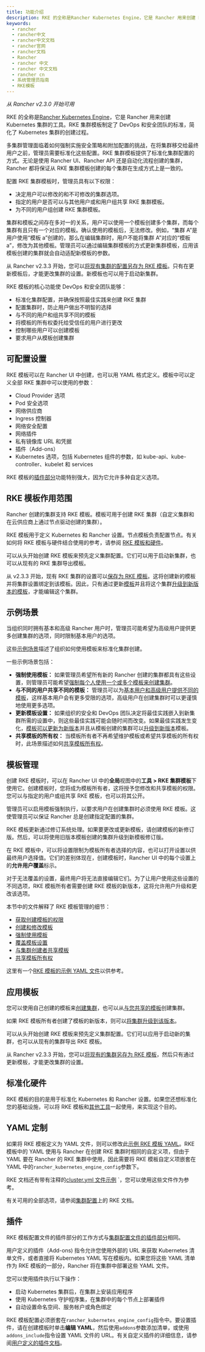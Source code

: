 ```yaml
---
title: 功能介绍
description: RKE 的全称是Rancher Kubernetes Engine，它是 Rancher 用来创建 Kubernetes 集群的工具。RKE 集群模板制定了 DevOps 和安全团队的标准，简化了 Kubernetes 集群的创建过程。多集群管理面临着如何强制实施安全策略和附加配置的挑战，在将集群移交给最终用户之前，管理员需要标准化这些配置。RKE 集群模板提供了标准化集群配置的方式。无论是使用 Rancher UI、Rancher API 还是自动化流程创建的集群，Rancher 都将保证从 RKE 集群模板创建的每个集群在生成方式上是一致的。
keywords:
  - rancher
  - rancher中文
  - rancher中文文档
  - rancher官网
  - rancher文档
  - Rancher
  - rancher 中文
  - rancher 中文文档
  - rancher cn
  - 系统管理员指南
  - RKE模板
---
```


_从 Rancher v2.3.0 开始可用_

RKE 的全称是[Rancher Kubernetes Engine](/docs/rke/_index)，它是 Rancher 用来创建 Kubernetes 集群的工具。RKE 集群模板制定了 DevOps 和安全团队的标准，简化了 Kubernetes 集群的创建过程。

多集群管理面临着如何强制实施安全策略和附加配置的挑战，在将集群移交给最终用户之前，管理员需要标准化这些配置。RKE 集群模板提供了标准化集群配置的方式。无论是使用 Rancher UI、Rancher API 还是自动化流程创建的集群，Rancher 都将保证从 RKE 集群模板创建的每个集群在生成方式上是一致的。

配置 RKE 集群模板时，管理员具有以下权限：

- 决定用户可以修改的和不可修改的集群选项。
- 指定的用户是否可以与其他用户或和用户组共享 RKE 集群模板。
- 为不同的用户组创建 RKE 集群模板。

集群和模板之间存在多对一的关系，用户可以使用一个模板创建多个集群，而每个集群有且只有一个对应的模板。确认使用的模板后，无法修改。例如，“集群 A”是用户使用“模板 a”创建的，那么在编辑集群时，用户不能将集群 A”对应的“模板 a”，修改为其他模板。管理员可以通过编辑集群模板的方式更新集群模板，应用该模板创建的集群就会自动适配新模板的参数。

从 Rancher v2.3.3 开始，您可以[将现有集群的配置另存为 RKE 模板](/docs/rancher2.5/admin-settings/rke-templates/applying-templates/_index)。只有在更新模板后，才能更改集群的设置。新模板也可以用于启动新集群。

RKE 模板的核心功能使 DevOps 和安全团队能够：

- 标准化集群配置，并确保按照最佳实践来创建 RKE 集群
- 配置集群时，防止用户做出不明智的选择
- 与不同的用户和组共享不同的模板
- 将模板的所有权委托给受信任的用户进行更改
- 控制哪些用户可以创建模板
- 要求用户从模板创建集群

## 可配置设置

RKE 模板可以在 Rancher UI 中创建，也可以用 YAML 格式定义。模板中可以定义全部 RKE 集群中可以使用的参数：

- Cloud Provider 选项
- Pod 安全选项
- 网络供应商
- Ingress 控制器
- 网络安全配置
- 网络插件
- 私有镜像库 URL 和凭据
- 插件（Add-ons）
- Kubernetes 选项，包括 Kubernetes 组件的参数，如 kube-api、kube-controller、kubelet 和 services

RKE 模板的[插件部分](#插件)功能特别强大，因为它允许多种自定义选项。

## RKE 模板作用范围

Rancher 创建的集群支持 RKE 模板。模板可用于创建 RKE 集群（自定义集群和在云供应商上通过节点驱动创建的集群）。

RKE 模板用于定义 Kubernetes 和 Rancher 设置。节点模板负责配置节点。有关如何将 RKE 模板与硬件结合使用的参考，请参阅 [RKE 模板和硬件](/docs/rancher2.5/admin-settings/rke-templates/rke-templates-and-hardware/_index)。

可以从头开始创建 RKE 模板来预先定义集群配置。它们可以用于启动新集群，也可以从现有的 RKE 集群导出模板。

从 v2.3.3 开始，现有 RKE 集群的设置可以[保存为 RKE 模板](/docs/rancher2.5/admin-settings/rke-templates/applying-templates/_index)。这将创建新的模板并将集群设置绑定到该模板。因此，只有通过更新[模板](/docs/rancher2.5/admin-settings/rke-templates/creating-and-revising/_index)并且将这个集群[升级到新版本的模板](/docs/rancher2.5/admin-settings/rke-templates/creating-and-revising/_index)，才能编辑这个集群。

## 示例场景

当组织同时拥有基本和高级 Rancher 用户时，管理员可能希望为高级用户提供更多创建集群的选项，同时限制基本用户的选项。

这些[示例场景](/docs/rancher2.5/admin-settings/rke-templates/example-scenarios/_index)描述了组织如何使用模板来标准化集群创建。

一些示例场景包括：

- **强制使用模板：** 如果管理员希望所有新的 Rancher 创建的集群都具有这些设置，则管理员可能希望[强制每个人使用一个或多个模板来创建集群](/docs/rancher2.5/admin-settings/rke-templates/example-scenarios/_index)。
- **与不同的用户共享不同的模板：** 管理员可以为[基本用户和高级用户提供不同的模板](/docs/rancher2.5/admin-settings/rke-templates/example-scenarios/_index)，这样基本用户会有更多受限的选项，高级用户在创建集群时可以更谨慎地使用更多选项。
- **更新模板设置：** 如果组织的安全和 DevOps 团队决定将最佳实践嵌入到新集群所需的设置中，则这些最佳实践可能会随时间而改变。如果最佳实践发生变化，[模板可以更新为新版本](/docs/rancher2.5/admin-settings/rke-templates/example-scenarios/_index)并且从模板创建的集群可以[升级到新版本](/docs/rancher2.5/admin-settings/rke-templates/creating-and-revising/_index)模板。
- **共享模板的所有权：** 当模板所有者不再希望维护模板或希望共享模板的所有权时，此场景描述如何[共享模板所有权](/docs/rancher2.5/admin-settings/rke-templates/example-scenarios/_index)。

## 模板管理

创建 RKE 模板时，可以在 Rancher UI 中的**全局**视图中的**工具 > RKE 集群模板**下使用它。创建模板时，您将成为模板所有者，这将授予您修改和共享模板的权限。您可以与指定的用户或组共享 RKE 模板，也可以将其公开。

管理员可以启用模板强制执行，以要求用户在创建集群时必须使用 RKE 模板。这使管理员可以保证 Rancher 总是创建指定配置的集群。

RKE 模板更新通过修订系统处理。如果要更改或更新模板，请创建模板的新修订版。然后，可以将使用旧版本模板创建的集群升级到新模板修订版。

在 RKE 模板中，可以将设置限制为模板所有者选择的内容，也可以打开设置以供最终用户选择值。它们的差别体现在，创建模板时，Rancher UI 中的每个设置上的**允许用户覆盖**标示。

对于无法覆盖的设置，最终用户将无法直接编辑它们。为了让用户使用这些设置的不同选项，RKE 模板所有者需要创建 RKE 模板的新版本，这将允许用户升级和更改该选项。

本节中的文件解释了 RKE 模板管理的细节：

- [获取创建模板的权限](/docs/rancher2.5/admin-settings/rke-templates/creator-permissions/_index)
- [创建和修改模板](/docs/rancher2.5/admin-settings/rke-templates/creating-and-revising/_index)
- [强制使用模板](/docs/rancher2.5/admin-settings/rke-templates/enforcement/_index)
- [覆盖模板设置](/docs/rancher2.5/admin-settings/rke-templates/overrides/_index)
- [与集群创建者共享模板](/docs/rancher2.5/admin-settings/rke-templates/template-access-and-sharing/_index)
- [共享模板所有权](/docs/rancher2.5/admin-settings/rke-templates/template-access-and-sharing/_index)

这里有一个[RKE 模板的示例 YAML 文件](/docs/rancher2.5/admin-settings/rke-templates/example-yaml/_index)以供参考。

## 应用模板

您可以使用自己创建的模板来[创建集群](/docs/rancher2.5/admin-settings/rke-templates/applying-templates/_index)，也可以从[与您共享的模板](/docs/rancher2.5/admin-settings/rke-templates/template-access-and-sharing/_index)创建集群。

如果 RKE 模板所有者创建了模板的新版本，则可以[将集群升级到该版本](/docs/rancher2.5/admin-settings/rke-templates/applying-templates/_index)。

可以从头开始创建 RKE 模板来预先定义集群配置。它们可以应用于启动新的集群，也可以从现有的集群导出 RKE 模板。

从 Rancher v2.3.3 开始，您可以[将现有的集群另存为 RKE 模板](/docs/rancher2.5/admin-settings/rke-templates/applying-templates/_index)，然后只有通过更新模板，才能更改集群的设置。

## 标准化硬件

RKE 模板的目的是用于标准化 Kubernetes 和 Rancher 设置。如果您还想标准化您的基础设施，可以将 RKE 模板和[其他工具](/docs/rancher2.5/admin-settings/rke-templates/rke-templates-and-hardware/_index)一起使用，来实现这个目的。

## YAML 定制

如果将 RKE 模板定义为 YAML 文件，则可以修改此[示例 RKE 模板 YAML](/docs/rancher2.5/admin-settings/rke-templates/example-yaml/_index)。RKE 模板中的 YAML 使用与 Rancher 在创建 RKE 集群时相同的自定义项，但由于 YAML 要在 Rancher 的 RKE 集群中使用，因此需要将 RKE 模板自定义项嵌套在 YAML 中的`rancher_kubernetes_engine_config`参数下。

RKE 文档还有带有注释的[cluster.yml 文件示例](/docs/rke/example-yamls/_index) `，您可以使用这些文件作为参考。

有关可用的全部选项，请参阅[集群配置](/docs/rke/config-options/_index/)上的 RKE 文档。

## 插件

RKE 模板配置文件的插件部分的工作方式与[集群配置文件的插件部分](/docs/rke/config-options/add-ons/_index)相同。

用户定义的插件（Add-ons) 指令允许您使用外部的 URL 来获取 Kubernetes 清单文件，或者直接将 Kubernetes YAML 写在模板内。如果您将这些 YAML 清单作为 RKE 模板的一部分，Rancher 将在集群中部署这些 YAML 文件。

您可以使用插件执行以下操作：

- 启动 Kubernetes 集群后，在集群上安装应用程序
- 使用 Kubernetes 守护程序集，在集群中的每个节点上部署插件
- 自动设置命名空间、服务帐户或角色绑定

RKE 模板配置必须嵌套在`rancher_kubernetes_engine_config`指令中。要设置插件，请在创建模板时单击**编辑 YAML**，然后使用`addons`参数添加清单，或使用`addons_include`指令设置 YAML 文件的 URL。有关自定义插件的详细信息，请参阅[用户定义的插件文档](/docs/rke/config-options/add-ons/user-defined-add-ons/_index)。
